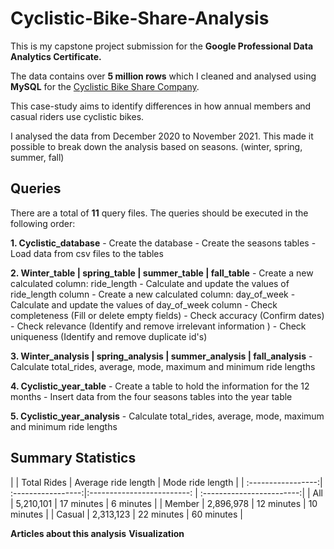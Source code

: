 # Cyclistic-Bike-Share-Analysis
This is my capstone project submission for the **Google Professional Data Analytics Certificate.** 

The data contains over **5 million rows** which I cleaned and analysed using **MySQL** for the <u>Cyclistic Bike Share Company</u>.

This case-study aims to identify differences in how annual members and casual riders use cyclistic bikes. 

I analysed the data from December 2020 to November 2021. 
This made it possible to break down the analysis based on seasons. (winter, spring, summer, fall)

<h2>Queries</h2>

There are a total of **11** query files. 
The queries should be executed in the following order:

**1. Cyclistic_database**
	- Create the database
	- Create the seasons tables
	- Load data from csv files to the tables

**2. Winter_table | spring_table | summer_table | fall_table**
	- Create a new calculated column: ride_length
	- Calculate and update the values of ride_length column
	- Create a new calculated column: day_of_week 
	- Calculate and update the values of day_of_week column
	- Check completeness (Fill or delete empty fields)
	- Check accuracy (Confirm dates)
	- Check relevance (Identify and remove irrelevant information )
	- Check uniqueness (Identify and remove duplicate id's) 
		
**3. Winter_analysis | spring_analysis | summer_analysis | fall_analysis**
	- Calculate total_rides, average, mode, maximum and minimum ride lengths 
	
**4. Cyclistic_year_table**
	- Create a table to hold the information for the 12 months
	- Insert data from the four seasons tables into the year table
		
**5. Cyclistic_year_analysis**
	- Calculate total_rides, average, mode, maximum and minimum ride lengths 

<h2>Summary Statistics</h2> 
|                          |    Total Rides   | Average ride length |   Mode ride length  |
| :-----------------:| :-----------------:|:-------------------------: | :------------------------:|
|            All          |   5,210,101    |       17 minutes        |       6 minutes          |
|       Member    |   2,896,978    |       12 minutes        |       10 minutes        |
|        Casual       |   2,313,123    |       22 minutes        |        60 minutes       |
	
**Articles about this analysis** 
**Visualization**
